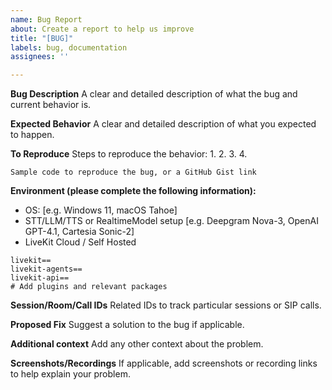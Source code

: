 ```yaml
---
name: Bug Report
about: Create a report to help us improve
title: "[BUG]"
labels: bug, documentation
assignees: ''

---
```


**Bug Description**
A clear and detailed description of what the bug and current behavior is.

**Expected Behavior**
A clear and detailed description of what you expected to happen. 

**To Reproduce**
Steps to reproduce the behavior:
1. 
2. 
3. 
4. 

```
Sample code to reproduce the bug, or a GitHub Gist link
```

**Environment (please complete the following information):**
 - OS: [e.g. Windows 11, macOS Tahoe]
 - STT/LLM/TTS or RealtimeModel setup [e.g. Deepgram Nova-3, OpenAI GPT-4.1, Cartesia Sonic-2]
 - LiveKit Cloud / Self Hosted
  ```
  livekit==
  livekit-agents==
  livekit-api==
  # Add plugins and relevant packages
  ```  
**Session/Room/Call IDs**
Related IDs to track particular sessions or SIP calls.

**Proposed Fix**
Suggest a solution to the bug if applicable.

**Additional context**
Add any other context about the problem.

**Screenshots/Recordings**
If applicable, add screenshots or recording links to help explain your problem.
